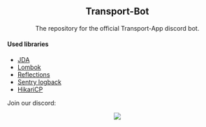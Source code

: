 <h2 align="center">Transport-Bot</h3>
<p align="center">The repository for the official Transport-App discord bot.</p>

<h4>Used libraries</h4>

- <a href="https://github.com/DV8FromTheWorld/JDA">JDA</a>
- <a href="https://github.com/rzwitserloot/lombok">Lombok</a>
- <a href="https://github.com/ronmamo/reflections">Reflections</a>
- <a href="https://github.com/getsentry/sentry-java/tree/master/sentry-logback">Sentry logback</a>
- <a href="https://github.com/brettwooldridge/HikariCP">HikariCP</a>


<p>Join our discord:</p>
<p align="center">
  <a href="https://discord.gg/Mzk8kxY"><img src="https://discordapp.com/api/guilds/455039767151902722/embed.png?style=banner2"></a>
</p>